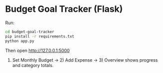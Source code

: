 # Budget Goal Tracker (Flask)

Run:
```bash
cd budget-goal-tracker
pip install -r requirements.txt
python app.py
```
Then open http://127.0.0.1:5000
1) Set Monthly Budget → 2) Add Expense → 3) Overview shows progress and category totals.
